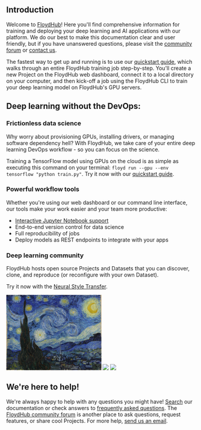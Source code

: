 ## Introduction
Welcome to [FloydHub](https://www.floydhub.com/)! Here you'll find comprehensive information for training and deploying your deep learning and AI applications with our platform. We do our best to make this documentation clear and user friendly, but if you have unanswered questions, please visit the [community forum](https://forum.floydhub.com/) or [contact us](mailto:support@floydhub.com).

The fastest way to get up and running is to use our [quickstart guide](http://docs.floydhub.com/getstarted/quick_start), which walks through an entire FloydHub training job step-by-step. You'll create a new Project on the FloydHub web dashboard, connect it to a local directory on your computer, and then kick-off a job using the FloydHub CLI to train your deep learning model on FloydHub's GPU servers.

## Deep learning without the DevOps:

### Frictionless data science
Why worry about provisioning GPUs, installing drivers, or managing software dependency hell? With FloydHub, we take care of your entire deep learning DevOps workflow - so you can focus on the science.

Training a TensorFlow model using GPUs on the cloud is as simple as executing this command on your terminal: 
`floyd run --gpu --env tensorflow "python train.py"`. Try it now with our [quickstart guide](http://docs.floydhub.com/getstarted/quick_start).

### Powerful workflow tools
Whether you're using our web dashboard or our command line interface, our tools make your work easier and your team more productive:

- [Interactive Jupyter Notebook support](http://docs.floydhub.com/getstarted/quick_start_jupyter/)
- End-to-end version control for data science
- Full reproducibility of jobs
- Deploy models as REST endpoints to integrate with your apps

### Deep learning community

FloydHub hosts open source Projects and Datasets that you can discover, clone, and reproduce (or reconfigure with your own Dataset).

Try it now with the [Neural Style Transfer](http://docs.floydhub.com/examples/style_transfer/).

<img src="https://raw.githubusercontent.com/jcjohnson/neural-style/master/examples/inputs/starry_night_google.jpg" height="200px">
<img src="https://raw.githubusercontent.com/jcjohnson/neural-style/master/examples/inputs/hoovertowernight.jpg" height="200px">
<img src="https://raw.githubusercontent.com/jcjohnson/neural-style/master/examples/outputs/starry_stanford_bigger.png" width="710px">

## We're here to help!

We're always happy to help with any questions you might have! [Search](http://docs.floydhub.com/) our documentation or check answers to [frequently asked questions](http://docs.floydhub.com/faqs/installation/). The [FloydHub community forum](https://forum.floydhub.com/) is another place to ask questions, request features, or share cool Projects. For more help, [send us an email]((mailto:support@floydhub.com)).
